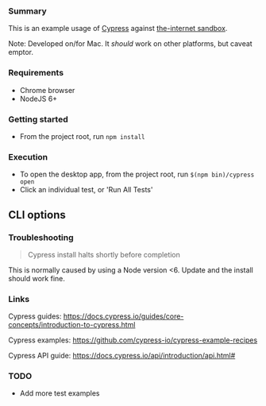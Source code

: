 ### Summary

This is an example usage of [Cypress] against [the-internet sandbox].

Note: Developed on/for Mac.  It _should_ work on other platforms, but caveat emptor.

### Requirements
- Chrome browser 
- NodeJS 6+

### Getting started
- From the project root, run `npm install`

### Execution
- To open the desktop app, from the project root, run `$(npm bin)/cypress open`
- Click an individual test, or 'Run All Tests'

## CLI options

### Troubleshooting
> Cypress install halts shortly before completion

This is normally caused by using a Node version <6.  Update and the install should work fine.

### Links
Cypress guides: https://docs.cypress.io/guides/core-concepts/introduction-to-cypress.html

Cypress examples: https://github.com/cypress-io/cypress-example-recipes

Cypress API guide: https://docs.cypress.io/api/introduction/api.html#


### TODO
- Add more test examples


[Cypress]: https://www.cypress.io/
[the-internet sandbox]: https://the-internet.herokuapp.com/